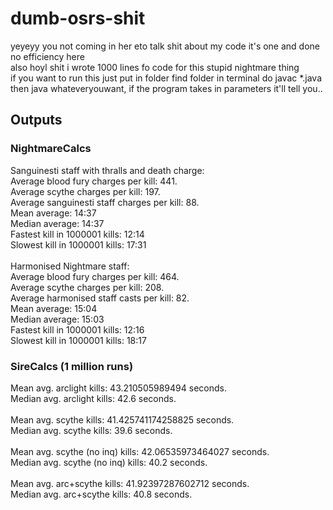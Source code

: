 # dumb-osrs-shit
yeyeyy
you not coming in her eto talk shit about my code it's one and done no efficiency here </br>
also hoyl shit i wrote 1000 lines fo code for this stupid nightmare thing </br>
if you want to run this just put in folder find folder in terminal do javac *.java then java whateveryouwant, if the program takes in parameters it'll tell you..</br>


## Outputs
### NightmareCalcs
Sanguinesti staff with thralls and death charge: </br>
Average blood fury charges per kill: 441. </br>
Average scythe charges per kill: 197. </br>
Average sanguinesti staff charges per kill: 88. </br>
Mean average: 			14:37 </br>
Median average: 		14:37 </br>
Fastest kill in 1000001 kills: 	12:14</br>
Slowest kill in 1000001 kills: 	17:31</br>
</br>
Harmonised Nightmare staff: </br>
Average blood fury charges per kill: 464. </br>
Average scythe charges per kill: 208. </br>
Average harmonised staff casts per kill: 82. </br>
Mean average: 			15:04 </br>
Median average: 		15:03 </br>
Fastest kill in 1000001 kills: 	12:16 </br>
Slowest kill in 1000001 kills: 	18:17 </br>

### SireCalcs (1 million runs)
Mean avg. arclight kills: 		43.210505989494 seconds. </br>
Median avg. arclight kills: 		42.6 seconds. </br>
</br>
Mean avg. scythe kills: 		41.425741174258825 seconds. </br>
Median avg. scythe kills: 		39.6 seconds. </br>
</br>
Mean avg. scythe (no inq) kills: 	42.06535973464027 seconds. </br>
Median avg. scythe (no inq) kills: 	40.2 seconds. </br>
</br>
Mean avg. arc+scythe kills: 		41.92397287602712 seconds. </br>
Median avg. arc+scythe kills: 		40.8 seconds. </br>

